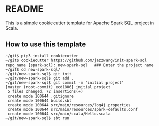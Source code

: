 # README

This is a simple cookiecutter template for Apache Spark SQL project in Scala.

## How to use this template

```
~/git$ pip3 install cookiecutter
~/git$ cookiecutter https://github.com/jazzwang/init-spark-sql
repo_name [spark-sql]: new-spark-sql   ### Enter the project name
~/git$ cd new-spark-sql/
~/git/new-spark-sql$ git init
~/git/new-spark-sql$ git add .
~/git/new-spark-sql$ git commit -m 'initial project'
[master (root-commit) ecd1806] initial project
 5 files changed, 72 insertions(+)
 create mode 100644 .gitignore
 create mode 100644 build.sbt
 create mode 100644 src/main/resources/log4j.properties
 create mode 100644 src/main/resources/spark-defaults.conf
 create mode 100644 src/main/scala/Hello.scala
~/git/new-spark-sql$ sbt run
```